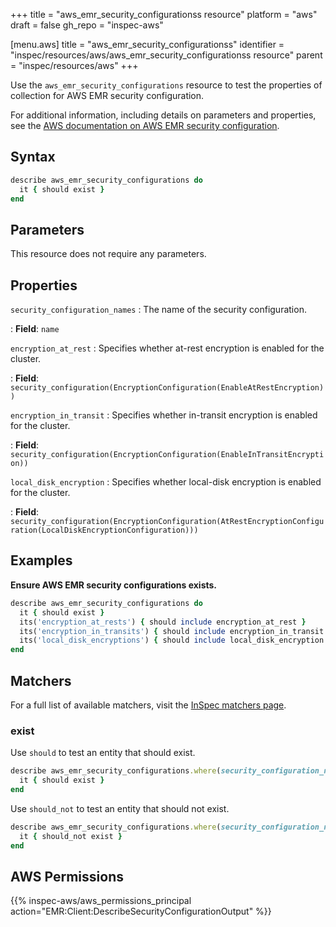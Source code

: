 +++
title = "aws_emr_security_configurationss resource"
platform = "aws"
draft = false
gh_repo = "inspec-aws"

[menu.aws]
title = "aws_emr_security_configurationss"
identifier = "inspec/resources/aws/aws_emr_security_configurationss resource"
parent = "inspec/resources/aws"
+++

Use the `aws_emr_security_configurations` resource to test the properties of collection for AWS EMR security configuration.

For additional information, including details on parameters and properties, see the [AWS documentation on AWS EMR security configuration](https://docs.aws.amazon.com/AWSCloudFormation/latest/UserGuide/aws-resource-emr-securityconfiguration.html).

## Syntax

```ruby
describe aws_emr_security_configurations do
  it { should exist }
end
```

## Parameters

This resource does not require any parameters.

## Properties

`security_configuration_names`
: The name of the security configuration.

: **Field**: `name`

`encryption_at_rest`
: Specifies whether at-rest encryption is enabled for the cluster.

: **Field**: `security_configuration(EncryptionConfiguration(EnableAtRestEncryption))`

`encryption_in_transit`
: Specifies whether in-transit encryption is enabled for the cluster.

: **Field**: `security_configuration(EncryptionConfiguration(EnableInTransitEncryption))`

`local_disk_encryption`
: Specifies whether local-disk encryption is enabled for the cluster.

: **Field**: `security_configuration(EncryptionConfiguration(AtRestEncryptionConfiguration(LocalDiskEncryptionConfiguration)))`

## Examples

**Ensure AWS EMR security configurations exists.**

```ruby
describe aws_emr_security_configurations do
  it { should exist }
  its('encryption_at_rests') { should include encryption_at_rest }
  its('encryption_in_transits') { should include encryption_in_transit }
  its('local_disk_encryptions') { should include local_disk_encryption }
end
```

## Matchers

For a full list of available matchers, visit the [InSpec matchers page](https://docs.chef.io/inspec/matchers/).

### exist

Use `should` to test an entity that should exist.

```ruby
describe aws_emr_security_configurations.where(security_configuration_name: 'SECURITY_CONFIGURATION_NAME') do
  it { should exist }
end
```

Use `should_not` to test an entity that should not exist.

```ruby
describe aws_emr_security_configurations.where(security_configuration_name: 'INVALID_SECURITY_CONFIGURATION_NAME') do
  it { should_not exist }
end
```

## AWS Permissions

{{% inspec-aws/aws_permissions_principal action="EMR:Client:DescribeSecurityConfigurationOutput" %}}
